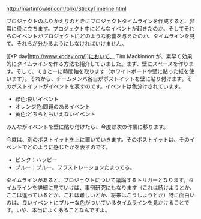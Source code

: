http://martinfowler.com/bliki/StickyTimeline.html

プロジェクトのふりかえりのときにプロジェクトタイムラインを作成すると、非常に役に立ちます。プロジェクト中にどんなイベントが起きたのか、そしてそれらのイベントがプロジェクトにどのような影響を与えたのか、タイムラインを見て、それらが分かるようにしなければいけません。

[[XP day|http://www.xpday.org/]]において、 Tim Mackinnon が、素早く効果的にタイムラインを作る方法を紹介していました。まず、壁にスペースを作ります。そして、てきとーに時間軸を取ります（ホワイトボードや壁に貼った紙を使います）。それから、チームメンバ各自がポストイットを壁に貼り付けます。そのポストイットがイベントを表すのです。イベントは色分けされています。

* 緑色:良いイベント
* オレンジ色:問題のあるイベント
* 黄色:どちらともいえないイベント

みんながイベントを壁に貼り付けたら、今度は次の作業に移ります。

今度は、別のポストイットを上に置いていきます。そのポストイットは、そのイベントでどのように感じたかを表すのです。

* ピンク：ハッピー
* ブルー：ブルー。フラストレーションたまってる。

タイムラインがあると、プロジェクトについて議論するトリガーとなります。タイムラインを詳細に見ていけば、事例研究にもなります（これは続けようとか、ここは違っているとか、これは難しいとか、将来はこうしようとか）特に面白いのは、良いイベントにブルーな色がついているタイムラインを見かけることです。いや、本当によくあることなんですよ。
